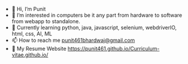 - 👋 Hi, I’m Punit
- 👀 I’m interested in computers be it any part from hardware to software from webapp to standalone. 
- 🌱 Currently learning python, java, javascript, selenium, webdriverIO, html, css, AI, ML
- 📫 How to reach me punit461bhardwaj@gmail.com
- 🧭 My Resume Website https://punit461.github.io/Curriculum-vitae.github.io/ 

<!---
punit461/punit461 is a ✨ special ✨ repository because its `README.md` (this file) appears on your GitHub profile.
You can click the Preview link to take a look at your changes.
--->
